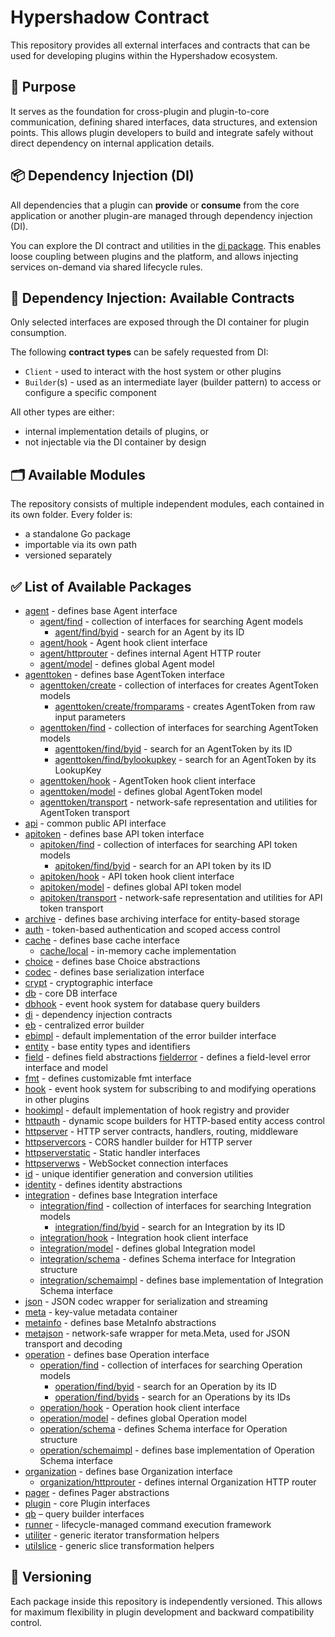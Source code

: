 # Hypershadow Contract

This repository provides all external interfaces and contracts that can be used for developing plugins within the
Hypershadow ecosystem.

## 🔌 Purpose

It serves as the foundation for cross-plugin and plugin-to-core communication, defining shared interfaces, data
structures, and extension points. This allows plugin developers to build and integrate safely without direct dependency
on internal application details.

## 📦 Dependency Injection (DI)

All dependencies that a plugin can **provide** or **consume** from the core application or another plugin-are managed
through dependency injection (DI).

You can explore the DI contract and utilities in the [di package](./di).
This enables loose coupling between plugins and the platform, and allows injecting services on-demand via shared
lifecycle rules.

## 🧩 Dependency Injection: Available Contracts

Only selected interfaces are exposed through the DI container for plugin consumption.

The following **contract types** can be safely requested from DI:

- `Client` - used to interact with the host system or other plugins
- `Builder`(s) - used as an intermediate layer (builder pattern) to access or configure a specific component

All other types are either:

- internal implementation details of plugins, or
- not injectable via the DI container by design

## 🗂️ Available Modules

The repository consists of multiple independent modules, each contained in its own folder. Every folder is:

- a standalone Go package
- importable via its own path
- versioned separately

## ✅ List of Available Packages

- [agent](./agent) - defines base Agent interface
    - [agent/find](./agent/find) - collection of interfaces for searching Agent models
        - [agent/find/byid](./agent/find/byid) - search for an Agent by its ID
    - [agent/hook](./agent/hook) - Agent hook client interface
    - [agent/httprouter](./agent/httprouter) - defines internal Agent HTTP router
    - [agent/model](./agent/model) - defines global Agent model
- [agenttoken](./agenttoken) - defines base AgentToken interface
    - [agenttoken/create](./agenttoken/create) - collection of interfaces for creates AgentToken models
        - [agenttoken/create/fromparams](./agenttoken/create/fromparams) - creates AgentToken from raw input parameters
    - [agenttoken/find](./agenttoken/find) - collection of interfaces for searching AgentToken models
        - [agenttoken/find/byid](./agenttoken/find/byid) - search for an AgentToken by its ID
        - [agenttoken/find/bylookupkey](./agenttoken/find/bylookupkey) - search for an AgentToken by its LookupKey
    - [agenttoken/hook](./agenttoken/hook) - AgentToken hook client interface
    - [agenttoken/model](./agenttoken/model) - defines global AgentToken model
    - [agenttoken/transport](./agenttoken/transport) - network-safe representation and utilities for AgentToken
      transport
- [api](./api) - common public API interface
- [apitoken](./apitoken) - defines base API token interface
    - [apitoken/find](./apitoken/find) - collection of interfaces for searching API token models
        - [apitoken/find/byid](./apitoken/find/byid) - search for an API token by its ID
    - [apitoken/hook](./apitoken/hook) - API token hook client interface
    - [apitoken/model](./apitoken/model) - defines global API token model
    - [apitoken/transport](./apitoken/transport) - network-safe representation and utilities for API token transport
- [archive](./archive) - defines base archiving interface for entity-based storage
- [auth](./auth) - token-based authentication and scoped access control
- [cache](./cache) - defines base cache interface
    - [cache/local](./cache/local) - in-memory cache implementation
- [choice](./choice) - defines base Choice abstractions
- [codec](./codec) - defines base serialization interface
- [crypt](./crypt) - cryptographic interface
- [db](./db) - core DB interface
- [dbhook](./dbhook) - event hook system for database query builders
- [di](./di) - dependency injection contracts
- [eb](./eb) - centralized error builder
- [ebimpl](./ebimpl) - default implementation of the error builder interface
- [entity](./entity) - base entity types and identifiers
- [field](./field) - defines field abstractions
  [fielderror](./fielderror) - defines a field-level error interface and model
- [fmt](./fmt) - defines customizable fmt interface
- [hook](./hook) - event hook system for subscribing to and modifying operations in other plugins
- [hookimpl](./hookimpl) - default implementation of hook registry and provider
- [httpauth](./httpauth) - dynamic scope builders for HTTP-based entity access control
- [httpserver](./httpserver) - HTTP server contracts, handlers, routing, middleware
- [httpservercors](./httpservercors) - CORS handler builder for HTTP server
- [httpserverstatic](./httpserverstatic) - Static handler interfaces
- [httpserverws](./httpserverws) - WebSocket connection interfaces
- [id](./id) - unique identifier generation and conversion utilities
- [identity](./identity) - defines identity abstractions
- [integration](./integration) - defines base Integration interface
    - [integration/find](./integration/find) - collection of interfaces for searching Integration models
        - [integration/find/byid](./integration/find/byid) - search for an Integration by its ID
    - [integration/hook](./integration/hook) - Integration hook client interface
    - [integration/model](./integration/model) - defines global Integration model
    - [integration/schema](./integration/schema) - defines Schema interface for Integration structure
    - [integration/schemaimpl](./integration/schemaimpl) - defines base implementation of Integration Schema interface
- [json](./json) - JSON codec wrapper for serialization and streaming
- [meta](./meta) - key-value metadata container
- [metainfo](./metainfo) - defines base MetaInfo abstractions
- [metajson](./metajson) - network-safe wrapper for meta.Meta, used for JSON transport and decoding
- [operation](./operation) - defines base Operation interface
    - [operation/find](./operation/find) - collection of interfaces for searching Operation models
        - [operation/find/byid](./operation/find/byid) - search for an Operation by its ID
        - [operation/find/byids](./operation/find/byids) - search for an Operations by its IDs
    - [operation/hook](./operation/hook) - Operation hook client interface
    - [operation/model](./operation/model) - defines global Operation model
    - [operation/schema](./operation/schema) - defines Schema interface for Operation structure
    - [operation/schemaimpl](./operation/schemaimpl) - defines base implementation of Operation Schema interface
- [organization](./organization) - defines base Organization interface
    - [organization/httprouter](./organization/httprouter) - defines internal Organization HTTP router
- [pager](./pager) - defines Pager abstractions
- [plugin](./plugin) - core Plugin interfaces
- [qb](./qb) – query builder interfaces
- [runner](./runner) - lifecycle-managed command execution framework
- [utiliter](./utiliter) - generic iterator transformation helpers
- [utilslice](./utilslice) - generic slice transformation helpers

## 📌 Versioning

Each package inside this repository is independently versioned. This allows for maximum flexibility in plugin
development and backward compatibility control.